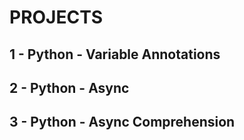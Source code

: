 # PROJECTS
## 1 - Python - Variable Annotations
## 2 - Python - Async
## 3 - Python - Async Comprehension
